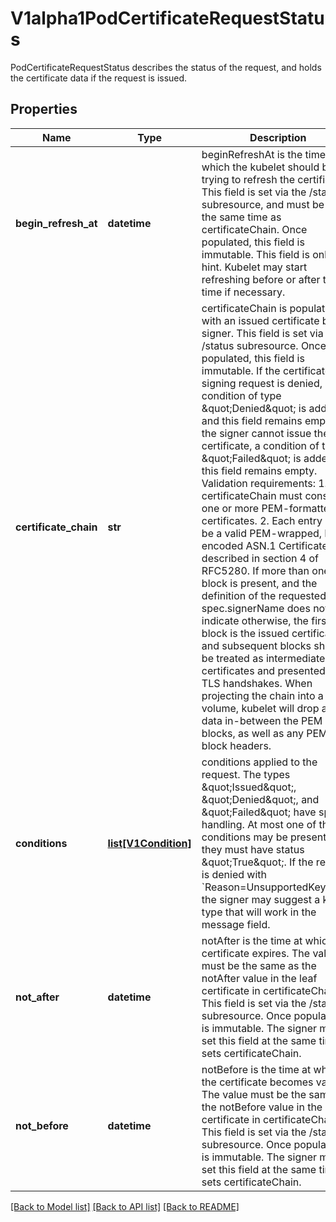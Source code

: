 # V1alpha1PodCertificateRequestStatus

PodCertificateRequestStatus describes the status of the request, and holds the certificate data if the request is issued.
## Properties
Name | Type | Description | Notes
------------ | ------------- | ------------- | -------------
**begin_refresh_at** | **datetime** | beginRefreshAt is the time at which the kubelet should begin trying to refresh the certificate.  This field is set via the /status subresource, and must be set at the same time as certificateChain.  Once populated, this field is immutable.  This field is only a hint.  Kubelet may start refreshing before or after this time if necessary. | [optional] 
**certificate_chain** | **str** | certificateChain is populated with an issued certificate by the signer. This field is set via the /status subresource. Once populated, this field is immutable.  If the certificate signing request is denied, a condition of type \&quot;Denied\&quot; is added and this field remains empty. If the signer cannot issue the certificate, a condition of type \&quot;Failed\&quot; is added and this field remains empty.  Validation requirements:  1. certificateChain must consist of one or more PEM-formatted certificates.  2. Each entry must be a valid PEM-wrapped, DER-encoded ASN.1 Certificate as     described in section 4 of RFC5280.  If more than one block is present, and the definition of the requested spec.signerName does not indicate otherwise, the first block is the issued certificate, and subsequent blocks should be treated as intermediate certificates and presented in TLS handshakes.  When projecting the chain into a pod volume, kubelet will drop any data in-between the PEM blocks, as well as any PEM block headers. | [optional] 
**conditions** | [**list[V1Condition]**](V1Condition.md) | conditions applied to the request.  The types \&quot;Issued\&quot;, \&quot;Denied\&quot;, and \&quot;Failed\&quot; have special handling.  At most one of these conditions may be present, and they must have status \&quot;True\&quot;.  If the request is denied with &#x60;Reason&#x3D;UnsupportedKeyType&#x60;, the signer may suggest a key type that will work in the message field. | [optional] 
**not_after** | **datetime** | notAfter is the time at which the certificate expires.  The value must be the same as the notAfter value in the leaf certificate in certificateChain.  This field is set via the /status subresource.  Once populated, it is immutable.  The signer must set this field at the same time it sets certificateChain. | [optional] 
**not_before** | **datetime** | notBefore is the time at which the certificate becomes valid.  The value must be the same as the notBefore value in the leaf certificate in certificateChain.  This field is set via the /status subresource.  Once populated, it is immutable. The signer must set this field at the same time it sets certificateChain. | [optional] 

[[Back to Model list]](../README.md#documentation-for-models) [[Back to API list]](../README.md#documentation-for-api-endpoints) [[Back to README]](../README.md)


